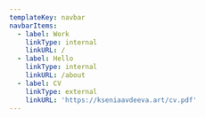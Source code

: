 ```yaml
---
templateKey: navbar
navbarItems:
  - label: Work
    linkType: internal
    linkURL: /
  - label: Hello
    linkType: internal
    linkURL: /about
  - label: CV
    linkType: external
    linkURL: 'https://kseniaavdeeva.art/cv.pdf'
---
```


